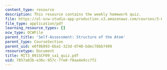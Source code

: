 ```yaml
---
content_type: resource
description: This resource contains the weekly homework quiz.
file: https://ol-ocw-studio-app-production.s3.amazonaws.com/courses/3-091sc-introduction-to-solid-state-chemistry-fall-2010/7857a03be36c957c7fe0f8aa4e9cc7f2_MIT3_091SCF09_sa1_quiz.pdf
file_type: application/pdf
learning_resource_types: []
ocw_type: OCWFile
parent_title: 'Self-Assessment: Structure of the Atom'
parent_type: CourseSection
parent_uid: e0f0b093-6ba1-323d-d748-bdec78bb7499
resourcetype: Document
title: MIT3_091SCF09_sa1_quiz.pdf
uid: 7857a03b-e36c-957c-7fe0-f8aa4e9cc7f2
---
```

